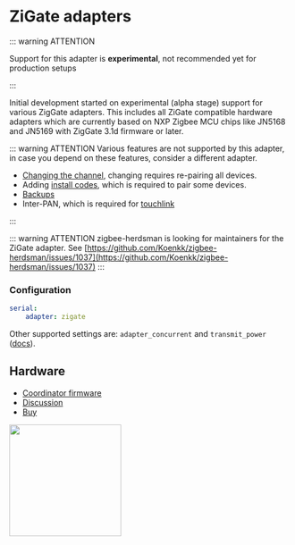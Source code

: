 # ZiGate adapters

::: warning ATTENTION

Support for this adapter is **experimental**, not recommended yet for production setups

:::

Initial development started on experimental (alpha stage) support for various ZigGate adapters. This includes all ZiGate compatible hardware adapters which are currently based on NXP Zigbee MCU chips like JN5168 and JN5169 with ZigGate 3.1d firmware or later.

::: warning ATTENTION
Various features are not supported by this adapter, in case you depend on these features, consider a different adapter.

-   [Changing the channel](../configuration/zigbee-network.md#changing-the-zigbee-channel), changing requires re-pairing all devices.
-   Adding [install codes](../../guide/usage/mqtt_topics_and_messages.md#zigbee2mqttbridgerequestinstall_codeadd), which is required to pair some devices.
-   [Backups](../../guide/usage/mqtt_topics_and_messages.md#zigbee2mqttbridgerequestbackup)
-   Inter-PAN, which is required for [touchlink](../../guide/usage/touchlink.md)

:::

::: warning ATTENTION
zigbee-herdsman is looking for maintainers for the ZiGate adapter. See [https://github.com/Koenkk/zigbee-herdsman/issues/1037](https://github.com/Koenkk/zigbee-herdsman/issues/1037)
:::

### Configuration

```yaml
serial:
    adapter: zigate
```

Other supported settings are: `adapter_concurrent` and `transmit_power` ([docs](../configuration/adapter-settings.md)).

## Hardware

-   [Coordinator firmware](https://zigate.fr/tag/firmware/)
-   [Discussion](https://github.com/Koenkk/zigbee-herdsman/issues/242)
-   [Buy](https://zigate.fr/boutique/?orderby=date_desc)

<img src="../../images/zigate_usb_ttl.png" width="200" />
